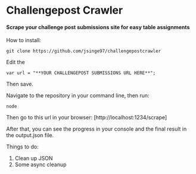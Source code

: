 # Challengepost Crawler

#### Scrape your challenge post submissions site for easy table assignments

How to install:

`git clone https://github.com/jsinge97/challengepostcrawler`

Edit the 


`var url = "**YOUR CHALLENGEPOST SUBMISSIONS URL HERE**";`

Then save.

Navigate to the repository in your command line, then run:

`node`

Then go to this url in your browser:
[http://localhost:1234/scrape]

After that, you can see the progress in your console and the final result in the output.json file.

Things to do:
1. Clean up JSON
2. Some async cleanup
